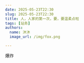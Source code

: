 ```yaml
---
date: 2025-05-23T22:30
slug: 2025-05-23T22:30
title: 人，人家的第一次，要，要温柔点啦
tags: [站务]
authors:
  name: 沐沐
  image_url: /img/fox.png

---
```


爆炸